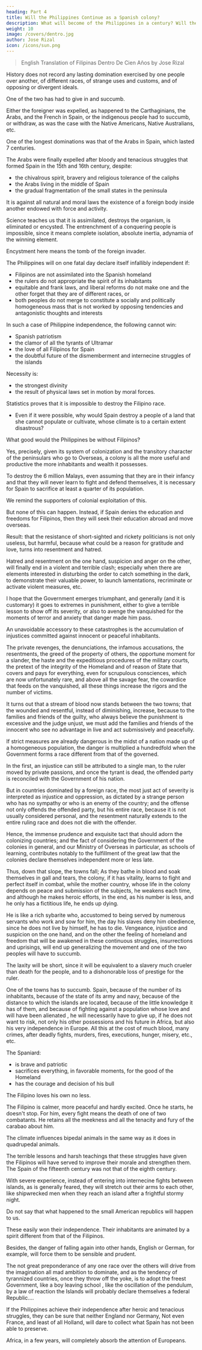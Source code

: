```yaml
---
heading: Part 4
title: Will the Philippines Continue as a Spanish colony?
description: What will become of the Philippines in a century? Will they continue as a Spanish colony?
weight: 10
image: /covers/dentro.jpg
author: Jose Rizal
icon: /icons/sun.png
---
```



> English Translation of Filipinas Dentro De Cien Años by Jose Rizal

<!-- IV.  -->

History does not record <!-- in its annals --> any lasting domination exercised by one people over another, of different races, of strange uses and customs, and of opposing or divergent ideals. 

One of the two has had to give in and succumb. 

Either the foreigner was expelled, as happened to the Carthaginians, the Arabs, and the French in Spain, or the indigenous people had to succumb, or withdraw, as was the case with the Native Americans, Native Australians, etc. 

One of the longest dominations was that of the Arabs in Spain, which lasted 7 centuries. 

<!-- ; in spite of  of the Peninsula that arose little by little, like small islands in the midst of the great Saracen flood; Despite , -->

The Arabs were finally expelled after bloody and tenacious struggles that formed Spain in the 15th and 16th century, despite:
- the chivalrous spirit, bravery and religious tolerance of the caliphs
- the Arabs living in the middle of Spain
- the gradual fragmentation of the small states in the peninsula


It is against all natural and moral laws the existence of a foreign body inside another endowed with force and activity. 

Science teaches us that it is assimilated, destroys the organism, is eliminated or encysted. The entrenchment of a conquering people is impossible, since it means complete isolation, absolute inertia, adynamia of the winning element. 

Encystment here means the tomb of the foreign invader.

<!-- Well then: applying these considerations to the Philippines, we must necessarily conclude, as a deduction from all that we have been saying, that  -->

 

The Philippines will on one fatal day declare itself infallibly independent if:
- Filipinos are not assimilated into the Spanish homeland
- the rulers do not appropriate the spirit of its inhabitants
- equitable and frank laws, and liberal reforms do not make one and the other forget that they are of different races, or
- both peoples do not merge to constitute a socially and politically homogeneous mass that is not worked by opposing tendencies and antagonistic thoughts and interests

In such a case of Philippine independence, the following cannot win:
<!-- Against this law of destiny, neither -->
- Spanish patriotism
- the clamor of all the tyrants of Ultramar
- the love of all Filipinos for Spain
- the doubtful future of the dismemberment and internecine struggles of the islands 

Necessity is:
- the strongest divinity 
- the result of physical laws set in motion by moral forces. 

Statistics proves that it is impossible to destroy the Filipino race. 
- Even if it were possible, why would Spain destroy a people of a land that she cannot populate or cultivate, whose climate is to a certain extent disastrous? 

What good would the Philippines be without Filipinos?


Yes, precisely, given its system of colonization and the transitory character of the peninsulars who go to Overseas, a colony is all the more useful and productive the more inhabitants and wealth it possesses. 

To destroy the 6 million Malays, even assuming that they are in their infancy and that they will never learn to fight and defend themselves, it is necessary for Spain to sacrifice at least a quarter of its population. 

We remind the supporters of colonial exploitation of this. 

But none of this can happen. Instead, if Spain denies the education and freedoms for Filipinos, then they will seek their education abroad and move overseas. 

<!-- What is imminent is that,  necessary for human life to the Filipinos, they will , behind the backs of the mother country, and will procure certain comforts in one way or another. in his country.  -->

Result: that the resistance of short-sighted and rickety politicians is not only useless, but harmful, because what could be a reason for gratitude and love, turns into resentment and hatred. 

Hatred and resentment on the one hand, suspicion and anger on the other, will finally end in a violent and terrible clash; especially when there are elements interested in disturbing the order to catch something in the dark, to demonstrate their valuable power, to launch lamentations, recriminate or activate violent measures, etc.

I hope that the Government emerges triumphant, and generally (and it is customary) it goes to extremes in punishment, either to give a terrible lesson to show off its severity, or also to avenge the vanquished for the moments of terror and anxiety that danger made him pass.

An unavoidable accessory to these catastrophes is the accumulation of injustices committed against innocent or peaceful inhabitants. 

The private revenges, the denunciations, the infamous accusations, the resentments, the greed of the property of others, the opportune moment for a slander, the haste and the expeditious procedures of the military courts, the pretext of the integrity of the Homeland and of reason of State that covers and pays for everything, even for scrupulous consciences, which are now unfortunately rare, and above all the savage fear, the cowardice that feeds on the vanquished, all these things increase the rigors and the number of victims. 

It turns out that a stream of blood now stands between the two towns; that the wounded and resentful, instead of diminishing, increase, because to the families and friends of the guilty, who always believe the punishment is excessive and the judge unjust, we must add the families and friends of the innocent who see no advantage in live and act submissively and peacefully.



If strict measures are already dangerous in the midst of a nation made up of a homogeneous population, the danger is multiplied a hundredfold when the Government forms a race different from that of the governed. 

In the first, an injustice can still be attributed to a single man, to the ruler moved by private passions, and once the tyrant is dead, the offended party is reconciled with the Government of his nation. 

But in countries dominated by a foreign race, the most just act of severity is interpreted as injustice and oppression, as dictated by a strange person who has no sympathy or who is an enemy of the country; and the offense not only offends the offended party, but his entire race, because it is not usually considered personal, and the resentment naturally extends to the entire ruling race and does not die with the offender. 

Hence, the immense prudence and exquisite tact that should adorn the colonizing countries; and the fact of considering the Government of the colonies in general, and our Ministry of Overseas in particular, as schools of learning, contributes notably to the fulfillment of the great law that the colonies declare themselves independent more or less late. 

Thus, down that slope, the towns fall; As they bathe in blood and soak themselves in gall and tears, the colony, if it has vitality, learns to fight and perfect itself in combat, while the mother country, whose life in the colony depends on peace and submission of the subjects, he weakens each time, and although he makes heroic efforts, in the end, as his number is less, and he only has a fictitious life, he ends up dying. 

He is like a rich sybarite who, accustomed to being served by numerous servants who work and sow for him, the day his slaves deny him obedience, since he does not live by himself, he has to die. Vengeance, injustice and suspicion on the one hand, and on the other the feeling of homeland and freedom that will be awakened in these continuous struggles, insurrections and uprisings, will end up generalizing the movement and one of the two peoples will have to succumb.

The laxity will be short, since it will be equivalent to a slavery much crueler than death for the people, and to a dishonorable loss of prestige for the ruler. 

One of the towns has to succumb. Spain, because of the number of its inhabitants, because of the state of its army and navy, because of the distance to which the islands are located, because of the little knowledge it has of them, and because of fighting against a population whose love and will have been alienated , he will necessarily have to give up, if he does not want to risk, not only his other possessions and his future in Africa, but also his very independence in Europe. All this at the cost of much blood, many crimes, after deadly fights, murders, fires, executions, hunger, misery, etc., etc. 

The Spaniard:
- is brave and patriotic
- sacrifices everything, in favorable moments, for the good of the Homeland
- has the courage and decision of his bull

The Filipino loves his own no less. 

The Filipino is calmer, more peaceful and hardly excited. Once he starts, he doesn't stop. For him, every fight means the death of one of two combatants. He retains all the meekness and all the tenacity and fury of the carabao about him.

The climate influences bipedal animals in the same way as it does in quadrupedal animals. 

The terrible lessons and harsh teachings that these struggles have given the Filipinos will have served to improve their morale and strengthen them. The Spain of the fifteenth century was not that of the eighth century.

With severe experience, instead of entering into internecine fights between islands, as is generally feared, they will stretch out their arms to each other, like shipwrecked men when they reach an island after a frightful stormy night. 

Do not say that what happened to the small American republics will happen to us. 

These easily won their independence. Their inhabitants are animated by a spirit different from that of the Filipinos. 

Besides, the danger of falling again into other hands, English or German, for example, will force them to be sensible and prudent. 

The not great preponderance of any one race over the others will drive from the imagination all mad ambition to dominate, and as the tendency of tyrannized countries, once they throw off the yoke, is to adopt the freest Government, like a boy leaving school , like the oscillation of the pendulum, by a law of reaction the Islands will probably declare themselves a federal Republic.... 

If the Philippines achieve their independence after heroic and tenacious struggles, they can be sure that neither England nor Germany, Not even France, and least of all Holland, will dare to collect what Spain has not been able to preserve.

Africa, in a few years, will completely absorb the attention of Europeans. 

